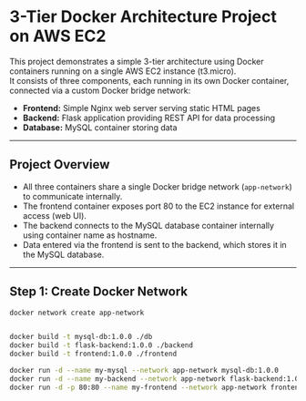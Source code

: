 # 3-Tier Docker Architecture Project on AWS EC2

This project demonstrates a simple 3-tier architecture using Docker containers running on a single AWS EC2 instance (t3.micro).  
It consists of three components, each running in its own Docker container, connected via a custom Docker bridge network:

- **Frontend:** Simple Nginx web server serving static HTML pages  
- **Backend:** Flask application providing REST API for data processing  
- **Database:** MySQL container storing data  

---

## Project Overview

- All three containers share a single Docker bridge network (`app-network`) to communicate internally.  
- The frontend container exposes port 80 to the EC2 instance for external access (web UI).  
- The backend connects to the MySQL database container internally using container name as hostname.  
- Data entered via the frontend is sent to the backend, which stores it in the MySQL database.

---

## Step 1: Create Docker Network

```bash
docker network create app-network


docker build -t mysql-db:1.0.0 ./db
docker build -t flask-backend:1.0.0 ./backend
docker build -t frontend:1.0.0 ./frontend

docker run -d --name my-mysql --network app-network mysql-db:1.0.0
docker run -d --name my-backend --network app-network flask-backend:1.0.0
docker run -d -p 80:80 --name my-frontend --network app-network frontend:1.0.0



